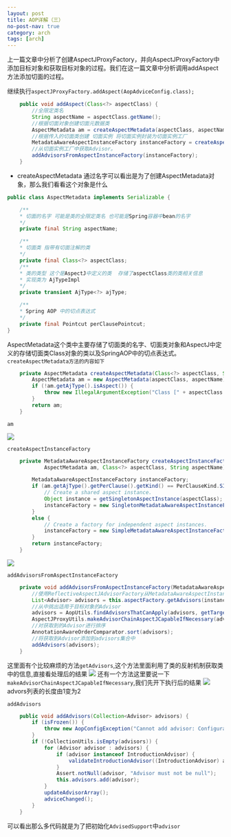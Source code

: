 ```yaml
---
layout: post
title: AOP详解（三）
no-post-nav: true
category: arch
tags: [arch]
---
```

上一篇文章中分析了创建AspectJProxyFactory，并向AspectJProxyFactory中添加目标对象和获取目标对象的过程。我们在这一篇文章中分析调用addAspect方法添加切面的过程。

继续执行`aspectJProxyFactory.addAspect(AopAdviceConfig.class);`
``` java
    public void addAspect(Class<?> aspectClass) {
        //全限定类名
        String aspectName = aspectClass.getName();
        //根据切面对象创建切面元数据类
        AspectMetadata am = createAspectMetadata(aspectClass, aspectName);
        //根据传入的切面类创建 切面实例 将切面实例封装为切面实例工厂
        MetadataAwareAspectInstanceFactory instanceFactory = createAspectInstanceFactory(am, aspectClass, aspectName);
        //从切面实例工厂中获取Advisor。
        addAdvisorsFromAspectInstanceFactory(instanceFactory);
    }
```

* createAspectMetadata
通过名字可以看出是为了创建AspectMetadata对象，那么我们看看这个对象是什么

``` java
public class AspectMetadata implements Serializable {

    /**
    * 切面的名字 可能是类的全限定类名 也可能是Spring容器中bean的名字
    */
    private final String aspectName;

    /**
    * 切面类 指带有切面注解的类
    */
    private final Class<?> aspectClass;
    /**
    * 类的类型 这个是AspectJ中定义的类  存储了aspectClass类的类相关信息
    * 实现类为 AjTypeImpl
    */
    private transient AjType<?> ajType;

    /**
    * Spring AOP 中的切点表达式
    */
    private final Pointcut perClausePointcut;
}

```

AspectMetadata这个类中主要存储了切面类的名字、切面类对象和AspectJ中定义的存储切面类Class对象的类以及SpringAOP中的切点表达式。 
`createAspectMetadata方法的内容如下`
``` java
	private AspectMetadata createAspectMetadata(Class<?> aspectClass, String aspectName) {
		AspectMetadata am = new AspectMetadata(aspectClass, aspectName);
		if (!am.getAjType().isAspect()) {
			throw new IllegalArgumentException("Class [" + aspectClass.getName() + "] is not a valid aspect type");
		}
		return am;
	}
```
`am`

![](https://love-mh-forever.github.io/assets/images/2018/spring/aop3-1.png)

`createAspectInstanceFactory`
``` java
	private MetadataAwareAspectInstanceFactory createAspectInstanceFactory(
			AspectMetadata am, Class<?> aspectClass, String aspectName) {

		MetadataAwareAspectInstanceFactory instanceFactory;
		if (am.getAjType().getPerClause().getKind() == PerClauseKind.SINGLETON) {
			// Create a shared aspect instance.
			Object instance = getSingletonAspectInstance(aspectClass);
			instanceFactory = new SingletonMetadataAwareAspectInstanceFactory(instance, aspectName);
		}
		else {
			// Create a factory for independent aspect instances.
			instanceFactory = new SimpleMetadataAwareAspectInstanceFactory(aspectClass, aspectName);
		}
		return instanceFactory;
	}
```

![](https://love-mh-forever.github.io/assets/images/2018/spring/aop3-2.png)

`addAdvisorsFromAspectInstanceFactory`
``` java 
    private void addAdvisorsFromAspectInstanceFactory(MetadataAwareAspectInstanceFactory instanceFactory) {
        //使用ReflectiveAspectJAdvisorFactory从MetadataAwareAspectInstanceFactory中获取Advisor
        List<Advisor> advisors = this.aspectFactory.getAdvisors(instanceFactory);
        //从中挑出适用于目标对象的Advisor
        advisors = AopUtils.findAdvisorsThatCanApply(advisors, getTargetClass());
        AspectJProxyUtils.makeAdvisorChainAspectJCapableIfNecessary(advisors);
        //对获取到的Advisor进行排序
        AnnotationAwareOrderComparator.sort(advisors);
        //将获取到Advisor添加到advisors集合中
        addAdvisors(advisors);
    }
```
这里面有个比较麻烦的方法`getAdvisors`,这个方法里面利用了类的反射机制获取类中的信息,直接看处理后的结果
![](https://love-mh-forever.github.io/assets/images/2018/spring/aop3-3.png)
还有一个方法这里要说一下`makeAdvisorChainAspectJCapableIfNecessary`,我们先开下执行后的结果
![](https://love-mh-forever.github.io/assets/images/2018/spring/aop3-4.png)
advors列表的长度由1变为2


`addAdvisors`

``` java
	public void addAdvisors(Collection<Advisor> advisors) {
		if (isFrozen()) {
			throw new AopConfigException("Cannot add advisor: Configuration is frozen.");
		}
		if (!CollectionUtils.isEmpty(advisors)) {
			for (Advisor advisor : advisors) {
				if (advisor instanceof IntroductionAdvisor) {
					validateIntroductionAdvisor((IntroductionAdvisor) advisor);
				}
				Assert.notNull(advisor, "Advisor must not be null");
				this.advisors.add(advisor);
			}
			updateAdvisorArray();
			adviceChanged();
		}
	}
```
可以看出那么多代码就是为了把初始化`AdvisedSupport`中`advisor`